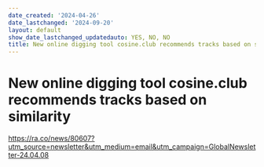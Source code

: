 ```yaml
---
date_created: '2024-04-26'
date_lastchanged: '2024-09-20'
layout: default
show_date_lastchanged_updatedauto: YES, NO, NO
title: New online digging tool cosine.club recommends tracks based on similarity
---
```


# New online digging tool cosine.club recommends tracks based on similarity


https://ra.co/news/80607?utm_source=newsletter&utm_medium=email&utm_campaign=GlobalNewsletter-24.04.08



